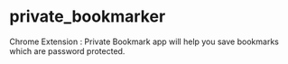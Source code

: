 # private_bookmarker
Chrome Extension : Private Bookmark app will help you save bookmarks which are password protected.
